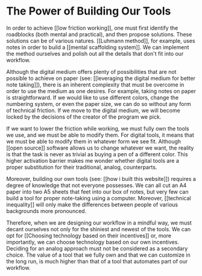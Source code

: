 # The Power of Building Our Tools
In order to achieve [[low friction working]], one must first identify the roadblocks (both mental and practical), and then propose solutions. These solutions can be of various natures. [[Luhmann method]], for example, uses notes in order to build a [[mental scaffolding system]]. We can implement the method ourselves and polish out all the details that don't fit into our workflow. 

Although the digital medium offers plenty of possibilities that are not possible to achieve on paper (see: [[leveraging the digital medium for better note taking]]), there is an inherent complexity that must be overcome in order to use the medium as one desires. For example, taking notes on paper is straightforward. If we would like to use different colors, change the numbering system, or even the paper size, we can do so without any form of technical friction. If we move to the digital medium, we will become locked by the decisions of the creator of the program we pick. 

If we want to lower the friction while working, we must fully own the tools we use, and we must be able to modify them. For digital tools, it means that we must be able to modify them in whatever form we see fit. Although [[open source]] software allows us to change whatever we want, the reality is that the task is never as trivial as buying a pen of a different color. This higher activation barrier makes me wonder whether digital tools are a proper substitution for their traditional, analog, counterparts.  

Moreover, building our own tools (see: [[how i built this website]]) requires a degree of knowledge that not everyone possesses. We can all cut an A4 paper into two A5 sheets that feet into our box of notes, but very few can build a tool for proper note-taking using a computer. Moreover, [[technical inequality]] will only make the differences between people of various backgrounds more pronounced. 

Therefore, when we are designing our workflow in a mindful way, we must decant ourselves not only for the shiniest and newest of the tools. We can opt for [[Choosing technology based on their incentives]] or, more importantly, we can choose technology based on our own incentives. Deciding for an analog approach must not be considered as a secondary choice. The value of a tool that we fully own and that we can customize in the long run, is much higher than that of a tool that automates part of our workflow. 